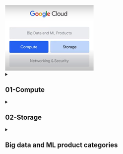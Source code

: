 <img src="https://github.com/ShubhPatil95/GCP/blob/main/GCP_Big_Data_and_ML_Fundamentals/images/c1.png">

<details><summary> <h2>01-Compute</h2> </summary>
<p>
<h4> Below are the computing services </h4> 
<h4>1-Compute Engine</h4>
<img src="https://github.com/ShubhPatil95/GCP/blob/main/GCP_Big_Data_and_ML_Fundamentals/images/c2.png">

<h4>2-GKE</h4> 
<img src="https://github.com/ShubhPatil95/GCP/blob/main/GCP_Big_Data_and_ML_Fundamentals/images/c3.png">

<h4>3-App Engine</h4> 
<img src="https://github.com/ShubhPatil95/GCP/blob/main/GCP_Big_Data_and_ML_Fundamentals/images/c4.png">

<h4>4-Cloud Function</h4> 

<img src="https://github.com/ShubhPatil95/GCP/blob/main/GCP_Big_Data_and_ML_Fundamentals/images/c5.png">

<h4>5-Cloud Run</h4> 

<img src="https://github.com/ShubhPatil95/GCP/blob/main/GCP_Big_Data_and_ML_Fundamentals/images/c6.png">
</p>
</details>

<details><summary> <h2>02-Storage</h2> </summary>
<p>
<h4> In cloud computing processing limitaions are not attached to storage disks</h4> 
<img src="https://github.com/ShubhPatil95/GCP/blob/main/GCP_Big_Data_and_ML_Fundamentals/images/s1.png">
<h4>1-Unstructured : Cloud Storage</h4>
<img src="https://github.com/ShubhPatil95/GCP/blob/main/GCP_Big_Data_and_ML_Fundamentals/images/s3.png">
<img src="https://github.com/ShubhPatil95/GCP/blob/main/GCP_Big_Data_and_ML_Fundamentals/images/s4.png">

<h4>2-Sructured Data</h4>
<img src="https://github.com/ShubhPatil95/GCP/blob/main/GCP_Big_Data_and_ML_Fundamentals/images/s2.png">

</p>
</details>

<details><summary> <h2>Big data and ML product categories</h2> </summary>
<p>
<h4> Below are the 4 categories</h4> 
<img src="https://github.com/ShubhPatil95/GCP/blob/main/GCP_Big_Data_and_ML_Fundamentals/images/B1.png">

</p>
</details>

